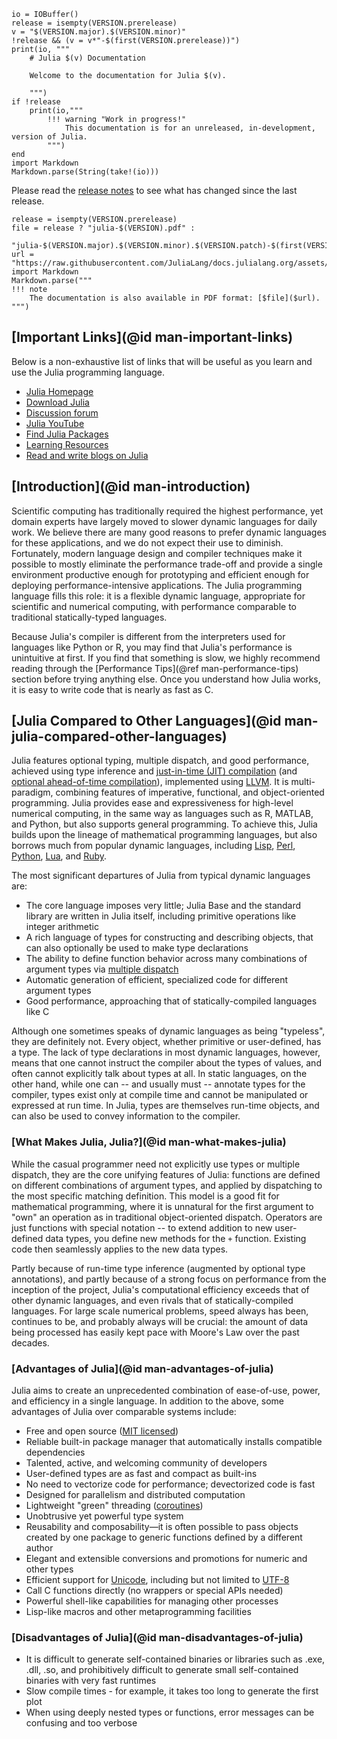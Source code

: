 ```@eval
io = IOBuffer()
release = isempty(VERSION.prerelease)
v = "$(VERSION.major).$(VERSION.minor)"
!release && (v = v*"-$(first(VERSION.prerelease))")
print(io, """
    # Julia $(v) Documentation

    Welcome to the documentation for Julia $(v).

    """)
if !release
    print(io,"""
        !!! warning "Work in progress!"
            This documentation is for an unreleased, in-development, version of Julia.
        """)
end
import Markdown
Markdown.parse(String(take!(io)))
```
Please read the [release notes](NEWS.md) to see what has changed since the last release.

```@eval
release = isempty(VERSION.prerelease)
file = release ? "julia-$(VERSION).pdf" :
       "julia-$(VERSION.major).$(VERSION.minor).$(VERSION.patch)-$(first(VERSION.prerelease)).pdf"
url = "https://raw.githubusercontent.com/JuliaLang/docs.julialang.org/assets/$(file)"
import Markdown
Markdown.parse("""
!!! note
    The documentation is also available in PDF format: [$file]($url).
""")
```

## [Important Links](@id man-important-links)

Below is a non-exhaustive list of links that will be useful as you learn and use the Julia programming language.

- [Julia Homepage](https://julialang.org)
- [Download Julia](https://julialang.org/downloads/)
- [Discussion forum](https://discourse.julialang.org)
- [Julia YouTube](https://www.youtube.com/user/JuliaLanguage)
- [Find Julia Packages](https://julialang.org/packages/)
- [Learning Resources](https://julialang.org/learning/)
- [Read and write blogs on Julia](https://forem.julialang.org)

## [Introduction](@id man-introduction)

Scientific computing has traditionally required the highest performance, yet domain experts have
largely moved to slower dynamic languages for daily work. We believe there are many good reasons
to prefer dynamic languages for these applications, and we do not expect their use to diminish.
Fortunately, modern language design and compiler techniques make it possible to mostly eliminate
the performance trade-off and provide a single environment productive enough for prototyping and
efficient enough for deploying performance-intensive applications. The Julia programming language
fills this role: it is a flexible dynamic language, appropriate for scientific and numerical computing,
with performance comparable to traditional statically-typed languages.

Because Julia's compiler is different from the interpreters used for languages like Python or
R, you may find that Julia's performance is unintuitive at first. If you find that something is
slow, we highly recommend reading through the [Performance Tips](@ref man-performance-tips) section before trying anything
else. Once you understand how Julia works, it is easy to write code that is nearly as fast as C.

## [Julia Compared to Other Languages](@id man-julia-compared-other-languages)

Julia features optional typing, multiple dispatch, and good performance, achieved using type inference
and [just-in-time (JIT) compilation](https://en.wikipedia.org/wiki/Just-in-time_compilation) (and
[optional ahead-of-time compilation](https://github.com/JuliaLang/PackageCompiler.jl)),
implemented using [LLVM](https://en.wikipedia.org/wiki/Low_Level_Virtual_Machine). It is multi-paradigm,
combining features of imperative, functional, and object-oriented programming. Julia provides
ease and expressiveness for high-level numerical computing, in the same way as languages such
as R, MATLAB, and Python, but also supports general programming. To achieve this, Julia builds
upon the lineage of mathematical programming languages, but also borrows much from popular dynamic
languages, including [Lisp](https://en.wikipedia.org/wiki/Lisp_(programming_language)), [Perl](https://en.wikipedia.org/wiki/Perl_(programming_language)),
[Python](https://en.wikipedia.org/wiki/Python_(programming_language)), [Lua](https://en.wikipedia.org/wiki/Lua_(programming_language)),
and [Ruby](https://en.wikipedia.org/wiki/Ruby_(programming_language)).

The most significant departures of Julia from typical dynamic languages are:

  * The core language imposes very little; Julia Base and the standard library are written in Julia itself, including
    primitive operations like integer arithmetic
  * A rich language of types for constructing and describing objects, that can also optionally be
    used to make type declarations
  * The ability to define function behavior across many combinations of argument types via [multiple dispatch](https://en.wikipedia.org/wiki/Multiple_dispatch)
  * Automatic generation of efficient, specialized code for different argument types
  * Good performance, approaching that of statically-compiled languages like C

Although one sometimes speaks of dynamic languages as being "typeless", they are definitely not.
Every object, whether primitive or user-defined, has a type. The lack of type declarations in
most dynamic languages, however, means that one cannot instruct the compiler about the types of
values, and often cannot explicitly talk about types at all. In static languages, on the other
hand, while one can -- and usually must -- annotate types for the compiler, types exist only at
compile time and cannot be manipulated or expressed at run time. In Julia, types are themselves
run-time objects, and can also be used to convey information to the compiler.

### [What Makes Julia, Julia?](@id man-what-makes-julia)

While the casual programmer need not explicitly use types or multiple dispatch, they are the core
unifying features of Julia: functions are defined on different combinations of argument types,
and applied by dispatching to the most specific matching definition. This model is a good fit
for mathematical programming, where it is unnatural for the first argument to "own" an operation
as in traditional object-oriented dispatch. Operators are just functions with special notation
-- to extend addition to new user-defined data types, you define new methods for the `+` function.
Existing code then seamlessly applies to the new data types.

Partly because of run-time type inference (augmented by optional type annotations), and partly
because of a strong focus on performance from the inception of the project, Julia's computational
efficiency exceeds that of other dynamic languages, and even rivals that of statically-compiled
languages. For large scale numerical problems, speed always has been, continues to be, and probably
always will be crucial: the amount of data being processed has easily kept pace with Moore's Law
over the past decades.

### [Advantages of Julia](@id man-advantages-of-julia)

Julia aims to create an unprecedented combination of ease-of-use, power, and efficiency in a single
language. In addition to the above, some advantages of Julia over comparable systems include:

  * Free and open source ([MIT licensed](https://github.com/JuliaLang/julia/blob/master/LICENSE.md))
  * Reliable built-in package manager that automatically installs compatible dependencies
  * Talented, active, and welcoming community of developers
  * User-defined types are as fast and compact as built-ins
  * No need to vectorize code for performance; devectorized code is fast
  * Designed for parallelism and distributed computation
  * Lightweight "green" threading ([coroutines](https://en.wikipedia.org/wiki/Coroutine))
  * Unobtrusive yet powerful type system
  * Reusability and composability—it is often possible to pass objects created
    by one package to generic functions defined by a different author
  * Elegant and extensible conversions and promotions for numeric and other types
  * Efficient support for [Unicode](https://en.wikipedia.org/wiki/Unicode), including but not limited
    to [UTF-8](https://en.wikipedia.org/wiki/UTF-8)
  * Call C functions directly (no wrappers or special APIs needed)
  * Powerful shell-like capabilities for managing other processes
  * Lisp-like macros and other metaprogramming facilities

### [Disadvantages of Julia](@id man-disadvantages-of-julia)

  * It is difficult to generate self-contained binaries or libraries such as .exe, .dll, .so,
    and prohibitively difficult to generate small self-contained binaries with very fast runtimes
  * Slow compile times - for example, it takes too long to generate the first plot
  * When using deeply nested types or functions, error messages can be confusing and too verbose
